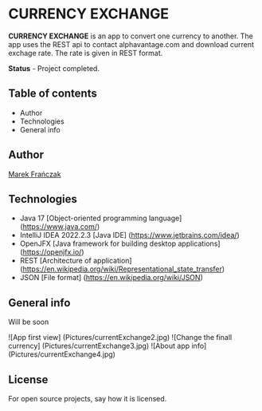 # CURRENCY EXCHANGE

**CURRENCY EXCHANGE** is an app to convert one currency to another. The app uses the REST api to contact alphavantage.com and download current exchage rate. The rate is given in REST format.

**Status** - Project completed.

## Table of contents

* Author
* Technologies
* General info

## Author
[Marek Frańczak](https://github.com/marekfranczak)

## Technologies
* Java 17 [Object-oriented programming language] (https://www.java.com/)
* IntelliJ IDEA 2022.2.3 [Java IDE] (https://www.jetbrains.com/idea/)
* OpenJFX [Java framework for building desktop applications] (https://openjfx.io/)
* REST [Architecture of application] (https://en.wikipedia.org/wiki/Representational_state_transfer)
* JSON [File format] (https://en.wikipedia.org/wiki/JSON)

## General info
Will be soon

![App first view] (Pictures/currentExchange2.jpg)
![Change the finall currency] (Pictures/currentExchange3.jpg)
![About app info] (Pictures/currentExchange4.jpg)

## License
For open source projects, say how it is licensed.
